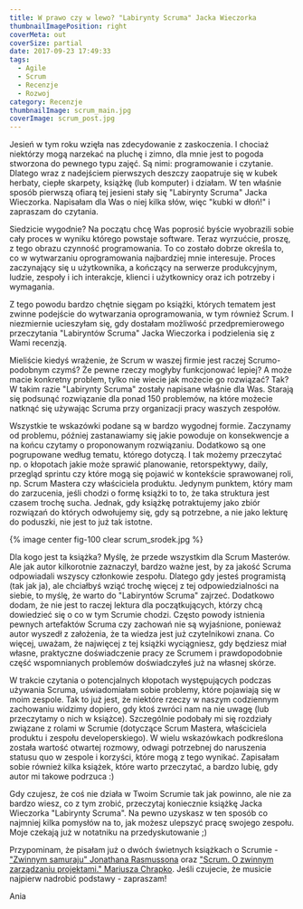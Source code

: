 ```yaml
---
title: W prawo czy w lewo? "Labirynty Scruma" Jacka Wieczorka
thumbnailImagePosition: right
coverMeta: out
coverSize: partial
date: 2017-09-23 17:49:33
tags:
  - Agile
  - Scrum
  - Recenzje
  - Rozwoj
category: Recenzje
thumbnailImage: scrum_main.jpg
coverImage: scrum_post.jpg
---
```


Jesień w tym roku wzięła nas zdecydowanie z zaskoczenia. I chociaż niektórzy mogą narzekać na pluchę i zimno, dla mnie jest to pogoda stworzona do pewnego typu zajęć. Są nimi: programowanie i czytanie. Dlatego wraz z nadejściem pierwszych deszczy zaopatruje się w kubek herbaty, ciepłe skarpety, książkę (lub komputer) i działam. W ten właśnie sposób pierwszą ofiarą tej jesieni stały się "Labirynty Scruma" Jacka Wieczorka. Napisałam dla Was o niej kilka słów, więc "kubki w dłoń!" i zapraszam do czytania.
<!-- more -->

Siedzicie wygodnie? Na początu chcę Was poprosić byście wyobrazili sobie cały proces w wyniku którego powstaje software. Teraz wyrzućcie, proszę, z tego obrazu czynność programowania. To co zostało dobrze określa to, co w wytwarzaniu oprogramowania najbardziej mnie interesuje. Proces zaczynający się u użytkownika, a kończący na serwerze produkcyjnym, ludzie, zespoły i ich interakcje, klienci i użytkownicy oraz ich potrzeby i wymagania.

Z tego powodu bardzo chętnie sięgam po książki, których tematem jest zwinne podejście do wytwarzania oprogramowania, w tym również Scrum. I niezmiernie ucieszyłam się, gdy dostałam możliwość przedpremierowego przeczytania "Labiryntów Scruma" Jacka Wieczorka i podzielenia się z Wami recenzją.

Mieliście kiedyś wrażenie, że Scrum w waszej firmie jest raczej Scrumo-podobnym czymś? Że pewne rzeczy mogłyby funkcjonować lepiej? A może macie konkretny problem, tylko nie wiecie jak możecie go rozwiązać? Tak? W takim razie "Labirynty Scruma" zostały napisane właśnie dla Was. Starają się podsunąć rozwiązanie dla ponad 150 problemów, na które możecie natknąć się używając Scruma przy organizacji pracy waszych zespołów.

Wszystkie te wskazówki podane są w bardzo wygodnej formie. Zaczynamy od problemu, później zastanawiamy się jakie powoduje on konsekwencje a na końcu czytamy o proponowanym rozwiązaniu. Dodatkowo są one pogrupowane według tematu, którego dotyczą. I tak możemy przeczytać np. o kłopotach jakie może sprawić planowanie, retorspektywy, daily, przegląd sprintu czy które mogą się pojawić w kontekście sprawowanej roli, np. Scrum Mastera czy właściciela produktu.
Jedynym punktem, który mam do zarzucenia, jeśli chodzi o formę książki to to, że taka struktura jest czasem trochę sucha. Jednak, gdy książkę potraktujemy jako zbiór rozwiązań do których odwołujemy się, gdy są potrzebne, a nie jako lekturę do poduszki, nie jest to już tak istotne.

{% image center fig-100 clear scrum_srodek.jpg  %}

Dla kogo jest ta książka? Myślę, że przede wszystkim dla Scrum Masterów. Ale jak autor kilkorotnie zaznaczył, bardzo ważne jest, by za jakość Scruma odpowiadali wszyscy członkowie zespołu. Dlatego gdy jesteś programistą (tak jak ja), ale chciałbyś wziąć trochę więcej z tej odpowiedzialności na siebie, to myślę, że warto do "Labiryntów Scruma" zajrzeć. Dodatkowo dodam, że nie jest to raczej lektura dla początkujących, którzy chcą dowiedzieć się o co w tym Scrumie chodzi. Często powody istnienia pewnych artefaktów Scruma czy zachowań nie są wyjaśnione, ponieważ autor wyszedł z założenia, że ta wiedza jest już czytelnikowi znana. Co więcej, uważam, że najwięcej z tej książki wyciągniesz, gdy będziesz miał własne, praktyczne doświadczenie pracy ze Scrumem i prawdopodobnie część wspomnianych problemów doświadczyłeś już na własnej skórze.

W trakcie czytania o potencjalnych kłopotach występujących podczas używania Scruma, uświadomiałam sobie problemy, które pojawiają się w moim zespole. Tak to już jest, że niektóre rzeczy w naszym codziennym zachowaniu widzimy dopiero, gdy ktoś zwróci nam na nie uwagę (lub przeczytamy o nich w książce). Szczególnie podobały mi się rozdziały związane z rolami w Scrumie (dotyczące Scrum Mastera, właściciela produktu i zespołu developerskiego). W wielu wskazówkach podkreślona została wartość otwartej rozmowy, odwagi potrzebnej do naruszenia statusu quo w zespole i korzyści, które mogą z tego wynikać.
Zapisałam sobie również kilka książek, które warto przeczytać, a bardzo lubię, gdy autor mi takowe podrzuca :)

Gdy czujesz, że coś nie działa w Twoim Scrumie tak jak powinno, ale nie za bardzo wiesz, co z tym zrobić, przeczytaj koniecznie książkę Jacka Wieczorka "Labirynty Scruma". Na pewno uzyskasz w ten sposób co najmniej kilka pomysłów na to, jak możesz ulepszyć pracę swojego zespołu. Moje czekają już w notatniku na przedyskutowanie ;)

Przypominam, że pisałam już o dwóch świetnych książkach o Scrumie - ["Zwinnym samuraju" Jonathana Rasmussona](https://kernelgonnapanic.pl/2015/03/10/zwinny-samuraj/) oraz ["Scrum. O zwinnym zarządzaniu projektami." Mariusza Chrapko](https://kernelgonnapanic.pl/2015/04/02/scrum-o-zwinnym-zarzadzaniu-projektami-chrapko/). Jeśli czujecie, że musicie najpierw nadrobić podstawy - zapraszam!

Ania

